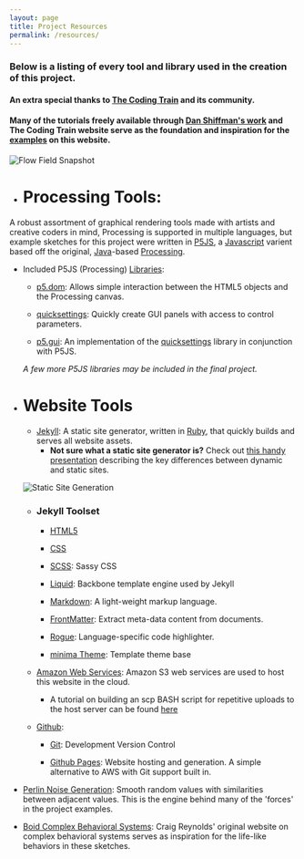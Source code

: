 ```yaml
---
layout: page
title: Project Resources
permalink: /resources/
---
```


### Below is a listing of every tool and library used in the creation of this project.

#### An extra special thanks to [The Coding Train](https://thecodingtrain.com/) and its community.

#### Many of the tutorials freely available through [Dan Shiffman's work](https://shiffman.net/) and The Coding Train website serve as the foundation and inspiration for the [examples](/) on this website.

![Flow Field Snapshot](/website/assets/flow_field.png "Flow Field Snapshot")

- # Processing Tools:
A robust assortment of graphical rendering tools made with artists and creative coders in mind, Processing is supported in multiple languages, but example sketches for this project were written in [P5JS](https://p5js.org/), a [Javascript](https://www.javascript.com/) varient based off the original, [Java](https://www.java.com/)-based [Processing](https://processing.org/).
  - Included P5JS (Processing) [Libraries](https://p5js.org/libraries/):

    - [p5.dom](https://p5js.org/reference/#/libraries/p5.dom):
     Allows simple interaction between the HTML5 objects and the Processing canvas.

    - [quicksettings](https://github.com/bit101/quicksettings):
     Quickly create GUI panels with access to control parameters.

    - [p5.gui](https://github.com/bitcraftlab/p5.gui):
     An implementation of the [quicksettings](https://github.com/bit101/quicksettings) library in conjunction with P5JS.

    *A few more P5JS libraries may be included in the final project.*

- # Website Tools

  - [Jekyll](https://jekyllrb.com/):
  A static site generator, written in [Ruby](https://www.ruby-lang.org/en/), that quickly builds and serves all website assets.
    - __Not sure what a static site generator is?__ Check out [this handy presentation](http://nilclass.com/courses/what-is-a-static-website/) describing the key differences between dynamic and static sites.

  ![Static Site Generation](/website/assets/static_site_generation.png)

    - ### Jekyll Toolset

      - [HTML5](https://developer.mozilla.org/en-US/docs/Web/Guide/HTML/HTML5)

      - [CSS](https://developer.mozilla.org/en-US/docs/Web/CSS)

      - [SCSS](https://sass-lang.com/documentation/syntax):
    Sassy CSS

      - [Liquid](https://shopify.github.io/liquid/):
    Backbone template engine used by Jekyll

      - [Markdown](https://www.markdownguide.org/):
    A light-weight markup language.

      - [FrontMatter](https://www.npmjs.com/package/front-matter):
    Extract meta-data content from documents.

      - [Rogue](http://rouge.jneen.net/):
    Language-specific code highlighter.

      - [minima Theme](https://github.com/jekyll/minima):
    Template theme base

  - [Amazon Web Services](https://aws.amazon.com/):
  Amazon S3 web services are used to host this website in the cloud.
    - A tutorial on building an scp BASH script for repetitive uploads to the host server can be found [here](https://www.inmotionhosting.com/support/website/jekyll/how-to-publish-your-jekyll-site-with-scp)

  - [Github](https://github.com/):

    - [Git](https://git-scm.com/):
    Development Version Control

    - [Github Pages](https://pages.github.com/):
    Website hosting and generation. A simple alternative to AWS with Git support built in.

- [Perlin Noise Generation](https://en.wikipedia.org/wiki/Perlin_noise):
Smooth random values with similarities between adjacent values. This is the engine behind many of the 'forces' in the project examples.

- [Boid Complex Behavioral Systems](https://www.red3d.com/cwr/boids/):
Craig Reynolds' original website on complex behavioral systems serves as inspiration for the life-like behaviors in these sketches.
